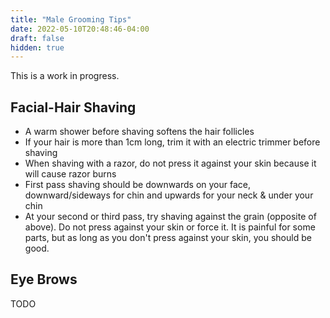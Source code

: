 ```yaml
---
title: "Male Grooming Tips"
date: 2022-05-10T20:48:46-04:00
draft: false
hidden: true
---
```


This is a work in progress.

## Facial-Hair Shaving

- A warm shower before shaving softens the hair follicles
- If your hair is more than 1cm long, trim it with an electric trimmer before shaving
- When shaving with a razor, do not press it against your skin because it will cause razor burns
- First pass shaving should be downwards on your face, downward/sideways for chin and upwards for your neck & under your chin
- At your second or third pass, try shaving against the grain (opposite of above). Do not press against your skin or force it. It is painful for some parts, but as long as you don't press against your skin, you should be good.

## Eye Brows

TODO
